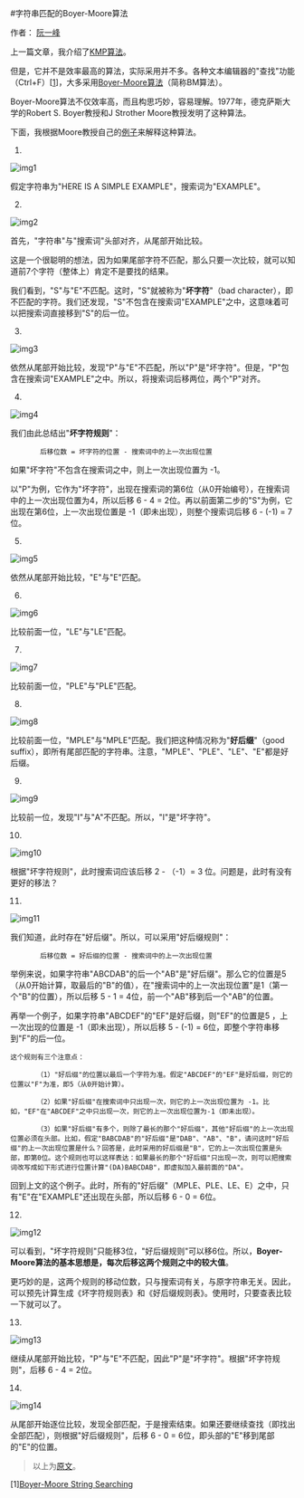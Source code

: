 #字符串匹配的Boyer-Moore算法

作者： [阮一峰](www.ruanyifeng.com)

上一篇文章，我介绍了[KMP算法](KMP.md)。

但是，它并不是效率最高的算法，实际采用并不多。各种文本编辑器的"查找"功能（Ctrl+F）[[1](#ref)]，大多采用[Boyer-Moore算法](http://en.wikipedia.org/wiki/Boyer%E2%80%93Moore_string_search_algorithm)（简称BM算法）。

Boyer-Moore算法不仅效率高，而且构思巧妙，容易理解。1977年，德克萨斯大学的Robert S. Boyer教授和J Strother Moore教授发明了这种算法。

下面，我根据Moore教授自己的[例子](http://www.cs.utexas.edu/~moore/best-ideas/string-searching/fstrpos-example.html)来解释这种算法。

1.

![img1](../image/bm/bm1.png)

假定字符串为"HERE IS A SIMPLE EXAMPLE"，搜索词为"EXAMPLE"。

2.

![img2](../image/bm/bm2.png)

首先，"字符串"与"搜索词"头部对齐，从尾部开始比较。

这是一个很聪明的想法，因为如果尾部字符不匹配，那么只要一次比较，就可以知道前7个字符（整体上）肯定不是要找的结果。

我们看到，"S"与"E"不匹配。这时，"S"就被称为"**坏字符**"（bad character），即不匹配的字符。我们还发现，"S"不包含在搜索词"EXAMPLE"之中，这意味着可以把搜索词直接移到"S"的后一位。

3.

![img3](../image/bm/bm3.png)

依然从尾部开始比较，发现"P"与"E"不匹配，所以"P"是"坏字符"。但是，"P"包含在搜索词"EXAMPLE"之中。所以，将搜索词后移两位，两个"P"对齐。

4.

![img4](../image/bm/bm4.png)

我们由此总结出"**坏字符规则**"：

```
    　　后移位数 = 坏字符的位置 - 搜索词中的上一次出现位置
```

如果"坏字符"不包含在搜索词之中，则上一次出现位置为 -1。

以"P"为例，它作为"坏字符"，出现在搜索词的第6位（从0开始编号），在搜索词中的上一次出现位置为4，所以后移 6 - 4 = 2位。再以前面第二步的"S"为例，它出现在第6位，上一次出现位置是 -1（即未出现），则整个搜索词后移 6 - (-1) = 7位。

5.

![img5](../image/bm/bm5.png)

依然从尾部开始比较，"E"与"E"匹配。

6.

![img6](../image/bm/bm6.png)

比较前面一位，"LE"与"LE"匹配。

7.

![img7](../image/bm/bm7.png)

比较前面一位，"PLE"与"PLE"匹配。

8.

![img8](../image/bm/bm8.png)

比较前面一位，"MPLE"与"MPLE"匹配。我们把这种情况称为"**好后缀**"（good suffix），即所有尾部匹配的字符串。注意，"MPLE"、"PLE"、"LE"、"E"都是好后缀。

9.

![img9](../image/bm/bm9.png)

比较前一位，发现"I"与"A"不匹配。所以，"I"是"坏字符"。

10.

![img10](../image/bm/bm10.png)

根据"坏字符规则"，此时搜索词应该后移 2 - （-1）= 3 位。问题是，此时有没有更好的移法？

11.

![img11](../image/bm/bm11.png)

我们知道，此时存在"好后缀"。所以，可以采用"好后缀规则"：

```
    　　后移位数 = 好后缀的位置 - 搜索词中的上一次出现位置
```

举例来说，如果字符串"ABCDAB"的后一个"AB"是"好后缀"。那么它的位置是5（从0开始计算，取最后的"B"的值），在"搜索词中的上一次出现位置"是1（第一个"B"的位置），所以后移 5 - 1 = 4位，前一个"AB"移到后一个"AB"的位置。

再举一个例子，如果字符串"ABCDEF"的"EF"是好后缀，则"EF"的位置是5 ，上一次出现的位置是 -1（即未出现），所以后移 5 - (-1) = 6位，即整个字符串移到"F"的后一位。

```
这个规则有三个注意点：

    　　（1）"好后缀"的位置以最后一个字符为准。假定"ABCDEF"的"EF"是好后缀，则它的位置以"F"为准，即5（从0开始计算）。

    　　（2）如果"好后缀"在搜索词中只出现一次，则它的上一次出现位置为 -1。比如，"EF"在"ABCDEF"之中只出现一次，则它的上一次出现位置为-1（即未出现）。

    　　（3）如果"好后缀"有多个，则除了最长的那个"好后缀"，其他"好后缀"的上一次出现位置必须在头部。比如，假定"BABCDAB"的"好后缀"是"DAB"、"AB"、"B"，请问这时"好后缀"的上一次出现位置是什么？回答是，此时采用的好后缀是"B"，它的上一次出现位置是头部，即第0位。这个规则也可以这样表达：如果最长的那个"好后缀"只出现一次，则可以把搜索词改写成如下形式进行位置计算"(DA)BABCDAB"，即虚拟加入最前面的"DA"。
```

回到上文的这个例子。此时，所有的"好后缀"（MPLE、PLE、LE、E）之中，只有"E"在"EXAMPLE"还出现在头部，所以后移 6 - 0 = 6位。

12.

![img12](../image/bm/bm12.png)

可以看到，"坏字符规则"只能移3位，"好后缀规则"可以移6位。所以，**Boyer-Moore算法的基本思想是，每次后移这两个规则之中的较大值**。

更巧妙的是，这两个规则的移动位数，只与搜索词有关，与原字符串无关。因此，可以预先计算生成《坏字符规则表》和《好后缀规则表》。使用时，只要查表比较一下就可以了。

13.

![img13](../image/bm/bm13.png)

继续从尾部开始比较，"P"与"E"不匹配，因此"P"是"坏字符"。根据"坏字符规则"，后移 6 - 4 = 2位。

14.

![img14](../image/bm/bm14.png)

从尾部开始逐位比较，发现全部匹配，于是搜索结束。如果还要继续查找（即找出全部匹配），则根据"好后缀规则"，后移 6 - 0 = 6位，即头部的"E"移到尾部的"E"的位置。

> 以上为[原文](http://www.ruanyifeng.com/blog/2013/05/boyer-moore_string_search_algorithm.html)。

<a name="ref"></a>
[1][Boyer-Moore String Searching](http://www.stoimen.com/blog/2012/04/17/computer-algorithms-boyer-moore-string-search-and-matching)
